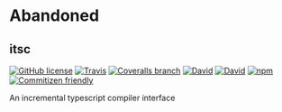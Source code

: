 # Abandoned

## itsc

[![GitHub license](https://img.shields.io/github/license/KnisterPeter/itsc.svg)]()
[![Travis](https://img.shields.io/travis/KnisterPeter/itsc.svg)](https://travis-ci.org/KnisterPeter/itsc)
[![Coveralls branch](https://img.shields.io/coveralls/KnisterPeter/itsc/master.svg)](https://coveralls.io/github/KnisterPeter/itsc)
[![David](https://img.shields.io/david/KnisterPeter/itsc.svg)](https://david-dm.org/KnisterPeter/itsc)
[![David](https://img.shields.io/david/dev/KnisterPeter/itsc.svg)](https://david-dm.org/KnisterPeter/itsc#info=devDependencies&view=table)
[![npm](https://img.shields.io/npm/v/itsc.svg)](https://www.npmjs.com/package/itsc)
[![Commitizen friendly](https://img.shields.io/badge/commitizen-friendly-brightgreen.svg)](http://commitizen.github.io/cz-cli/)

An incremental typescript compiler interface
